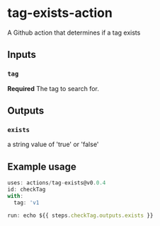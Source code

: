 # tag-exists-action
A Github action that determines if a tag exists

## Inputs

### `tag`

**Required** The tag to search for.

## Outputs

### `exists`

a string value of 'true' or 'false'

## Example usage

```js
uses: actions/tag-exists@v0.0.4
id: checkTag
with:
  tag: 'v1

run: echo ${{ steps.checkTag.outputs.exists }}
```